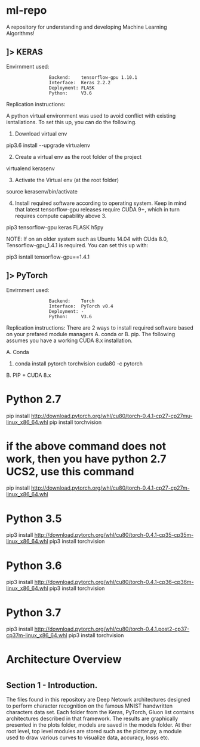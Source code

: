 # ml-repo
A repository for understanding and developing Machine Learning Algorithms!



]>  KERAS
----------------------------------------------------------------

Envirnment used:

					Backend: 	tensorflow-gpu 1.10.1
					Interface: 	Keras 2.2.2			
					Deployment: FLASK
					Python:     V3.6


Replication instructions:

A python virtual environment was used to avoid conflict with existing isntallations.
To set this up, you can do the following.

1. Download virtual env

pip3.6 install --upgrade virtualenv

2. Create a virtual env as the root folder of the project

virtualend kerasenv

3. Activate the Virtual env (at the root folder)

source kerasenv/bin/activate

4. Install required software according to operating system.
   	Keep in mind that latest tensorflow-gpu releases require CUDA 9+,
	which in turn requires compute capability above 3.
 
pip3 tensorflow-gpu keras FLASK h5py


NOTE: If on an older system such as Ubuntu 14.04 with CUda 8.0, Tensorflow-gpu_1.4.1
is required. You can set this up with:

pip3 isntall tensorflow-gpu==1.4.1

]>  PyTorch
----------------------------------------------------------------

Envirnment used:

					Backend: 	Torch
					Interface: 	PyTorch v0.4			
					Deployment: -
					Python:     V3.6


Replication instructions:
There are 2 ways to install required software based on your prefared module managers
A. conda or B. pip. The following assumes you have a working CUDA 8.x installation.

A. Conda
1. conda install pytorch torchvision cuda80 -c pytorch

B. PIP + CUDA 8.x

# Python 2.7
pip install http://download.pytorch.org/whl/cu80/torch-0.4.1-cp27-cp27mu-linux_x86_64.whl
pip install torchvision
# if the above command does not work, then you have python 2.7 UCS2, use this command
pip install http://download.pytorch.org/whl/cu80/torch-0.4.1-cp27-cp27m-linux_x86_64.whl
# Python 3.5
pip3 install http://download.pytorch.org/whl/cu80/torch-0.4.1-cp35-cp35m-linux_x86_64.whl
pip3 install torchvision
# Python 3.6
pip3 install http://download.pytorch.org/whl/cu80/torch-0.4.1-cp36-cp36m-linux_x86_64.whl
pip3 install torchvision
# Python 3.7
pip3 install http://download.pytorch.org/whl/cu80/torch-0.4.1.post2-cp37-cp37m-linux_x86_64.whl
pip3 install torchvision



# ##########################################################
#
#		Architecture Overview
#
# ##########################################################

Section 1 - Introduction.
-------------------------------

The files found in this repository are Deep Netowrk architectures designed
to perform character recognition on the famous MNIST handwritten characters data
set. Each folder from the Keras, PyTorch, Gluon list contains architectures 
described in that framework. The results are graphically presented in the plots
folder, models are saved in the models folder. At ther root level, top level 
modules are stored such as the plotter.py, a module used to draw various curves
to visualize data, accuracy, losss etc.












